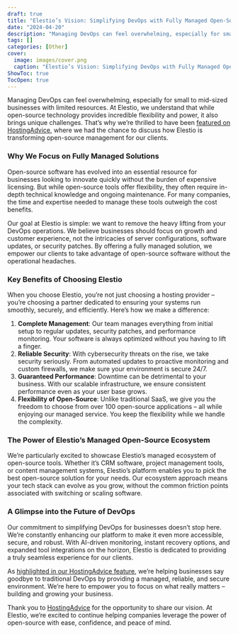 ```yaml
---
draft: true
title: "Elestio’s Vision: Simplifying DevOps with Fully Managed Open-Source Solutions"
date: "2024-04-20"
description: "Managing DevOps can feel overwhelming, especially for small to mid-sized businesses with limited resources. At Elestio, we understand that while open-source technology provides incredible flexibility and power, it also brings unique challenges. That’s why we’re thrilled to have been featured on HostingAdvice, where we had the chance to"
tags: []
categories: [Other]
cover:
  image: images/cover.png
  caption: "Elestio’s Vision: Simplifying DevOps with Fully Managed Open-Source Solutions"
ShowToc: true
TocOpen: true
---
```



Managing DevOps can feel overwhelming, especially for small to mid\-sized businesses with limited resources. At Elestio, we understand that while open\-source technology provides incredible flexibility and power, it also brings unique challenges. That’s why we’re thrilled to have been [featured on HostingAdvice](https://www.hostingadvice.com/blog/say-goodbye-devops-with-fully-managed-open-source-platform/?ref=blog.elest.io), where we had the chance to discuss how Elestio is transforming open\-source management for our clients.

### Why We Focus on Fully Managed Solutions

Open\-source software has evolved into an essential resource for businesses looking to innovate quickly without the burden of expensive licensing. But while open\-source tools offer flexibility, they often require in\-depth technical knowledge and ongoing maintenance. For many companies, the time and expertise needed to manage these tools outweigh the cost benefits.

Our goal at Elestio is simple: we want to remove the heavy lifting from your DevOps operations. We believe businesses should focus on growth and customer experience, not the intricacies of server configurations, software updates, or security patches. By offering a fully managed solution, we empower our clients to take advantage of open\-source software without the operational headaches.

### Key Benefits of Choosing Elestio

When you choose Elestio, you’re not just choosing a hosting provider – you’re choosing a partner dedicated to ensuring your systems run smoothly, securely, and efficiently. Here’s how we make a difference:

1. **Complete Management**: Our team manages everything from initial setup to regular updates, security patches, and performance monitoring. Your software is always optimized without you having to lift a finger.
2. **Reliable Security**: With cybersecurity threats on the rise, we take security seriously. From automated updates to proactive monitoring and custom firewalls, we make sure your environment is secure 24/7\.
3. **Guaranteed Performance**: Downtime can be detrimental to your business. With our scalable infrastructure, we ensure consistent performance even as your user base grows.
4. **Flexibility of Open\-Source**: Unlike traditional SaaS, we give you the freedom to choose from over 100 open\-source applications – all while enjoying our managed service. You keep the flexibility while we handle the complexity.

### The Power of Elestio’s Managed Open\-Source Ecosystem

We’re particularly excited to showcase Elestio’s managed ecosystem of open\-source tools. Whether it’s CRM software, project management tools, or content management systems, Elestio’s platform enables you to pick the best open\-source solution for your needs. Our ecosystem approach means your tech stack can evolve as you grow, without the common friction points associated with switching or scaling software.

### A Glimpse into the Future of DevOps

Our commitment to simplifying DevOps for businesses doesn’t stop here. We’re constantly enhancing our platform to make it even more accessible, secure, and robust. With AI\-driven monitoring, instant recovery options, and expanded tool integrations on the horizon, Elestio is dedicated to providing a truly seamless experience for our clients.

As [highlighted in our HostingAdvice feature](https://www.hostingadvice.com/blog/say-goodbye-devops-with-fully-managed-open-source-platform/?ref=blog.elest.io), we’re helping businesses say goodbye to traditional DevOps by providing a managed, reliable, and secure environment. We’re here to empower you to focus on what really matters – building and growing your business.

Thank you to [HostingAdvice](https://www.hostingadvice.com/?ref=blog.elest.io) for the opportunity to share our vision. At Elestio, we’re excited to continue helping companies leverage the power of open\-source with ease, confidence, and peace of mind.




